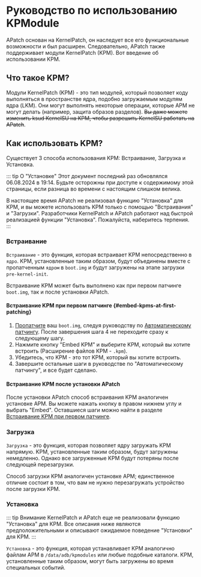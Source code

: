 
# Руководство по использованию KPModule

APatch основан на KernelPatch, он наследует все его функциональные возможности и был расширен. Следовательно, APatch также поддерживает модули KernelPatch (KPM). Вот введение об использовании KPM.

## Что такое KPM?

Модули KernelPatch (KPM) - это тип модулей, который позволяет коду выполняться в пространстве ядра, подобно загружаемым модулям ядра (LKM). Они могут выполнять некоторые операции, которые APM не могут делать (например, защита образов разделов). ~~Вы даже можете изменить ksud KernelSU на KPM, чтобы разрешить KernelSU работать на APatch~~.

## Как использовать KPM?

Существует 3 способа использования KPM: Встраивание, Загрузка и Установка.

::: tip О "Установке"
Этот документ последний раз обновлялся 06.08.2024 в 19:14. Будьте осторожны при доступе к содержимому этой страницы, если разница во времени с настоящим слишком велика.

В настоящее время APatch не реализовал функцию "Установка" для KPM, и вы можете использовать KPM только с помощью "Встраивания" и "Загрузки". Разработчики KernelPatch и APatch работают над быстрой реализацией функции "Установка". Пожалуйста, наберитесь терпения.
:::

### Встраивание

`Встраивание` - это функция, которая встраивает KPM непосредственно в `ядро`. KPM, установленные таким образом, будут объединены вместе с пропатченным `ядром` в `boot.img` и будут загружены на этапе загрузки `pre-kernel-init`.

Встраивание KPM может быть выполнено как при первом патчинге `boot.img`, так и после установки APatch.

#### Встраивание KPM при первом патчинге {#embed-kpms-at-first-patching}

1. [Пропатчите](/ru/install#patch) ваш `boot.img`, следуя руководству по [Автоматическому патчингу](/ru/install#automatically-patching). После завершения шага 4 не переходите сразу к следующему шагу.
2. Нажмите кнопку "Embed KPM" и выберите KPM, который вы хотите встроить (Расширение файлов KPM - `.kpm`).
3. Убедитесь, что KPM - это тот KPM, который вы хотите встроить.
4. Завершите остальные шаги в руководстве по "Автоматическому патчингу", и все будет сделано.

#### Встраивание KPM после установки APatch

После установки APatch способ встраивания KPM аналогичен установке APM. Вы можете нажать кнопку в правом нижнем углу и выбрать "Embed". Оставшиеся шаги можно найти в разделе [Встраивание KPM при первом патчинге](/ru/kpm-usage-guide#embed-kpms-at-first-patching).

### Загрузка

`Загрузка` - это функция, которая позволяет ядру загружать KPM напрямую. KPM, установленные таким образом, будут загружены немедленно. Однако все загруженные KPM будут потеряны после следующей перезагрузки.

Способ загрузки KPM аналогичен установке APM; единственное отличие состоит в том, что вам не нужно перезагружать устройство после загрузки KPM.

### Установка

::: tip Внимание
KernelPatch и APatch еще не реализовали функцию "Установка" для KPM. Все описания ниже являются предположительными и описывают ожидаемое поведение "Установки" для KPM.
:::

`Установка` - это функция, которая устанавливает KPM аналогично файлам APM в `/data/adb/kpmodules` или любые подобные каталоги. KPM, установленные таким образом, могут быть загружены во время специальных событий.